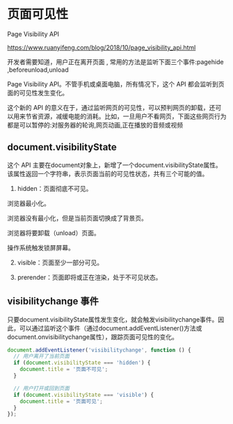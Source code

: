 # 页面可见性

Page Visibility API

<https://www.ruanyifeng.com/blog/2018/10/page_visibility_api.html>

开发者需要知道，用户正在离开页面 , 常用的方法是监听下面三个事件:pagehide ,beforeunload,unload

Page Visibility API。不管手机或桌面电脑，所有情况下，这个 API 都会监听到页面的可见性发生变化。

这个新的 API 的意义在于，通过监听网页的可见性，可以预判网页的卸载，还可以用来节省资源，减缓电能的消耗。比如，一旦用户不看网页，下面这些网页行为都是可以暂停的:对服务器的轮询,网页动画,正在播放的音频或视频

## document.visibilityState

这个 API 主要在document对象上，新增了一个document.visibilityState属性。该属性返回一个字符串，表示页面当前的可见性状态，共有三个可能的值。

1. hidden：页面彻底不可见。

浏览器最小化。

浏览器没有最小化，但是当前页面切换成了背景页。

浏览器将要卸载（unload）页面。

操作系统触发锁屏屏幕。

2. visible：页面至少一部分可见。

3. prerender：页面即将或正在渲染，处于不可见状态。

## visibilitychange 事件

只要document.visibilityState属性发生变化，就会触发visibilitychange事件。因此，可以通过监听这个事件（通过document.addEventListener()方法或document.onvisibilitychange属性），跟踪页面可见性的变化。

```js
document.addEventListener('visibilitychange', function () {
  // 用户离开了当前页面
  if (document.visibilityState === 'hidden') {
    document.title = '页面不可见';
  }

  // 用户打开或回到页面
  if (document.visibilityState === 'visible') {
    document.title = '页面可见';
  }
});

```
